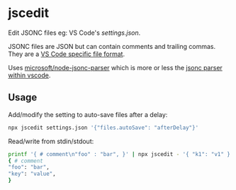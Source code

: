 # jscedit

Edit JSONC files eg: VS Code's _settings.json_.

JSONC files are JSON but can contain comments and trailing commas. They are a [VS Code specific file format](https://github.com/microsoft/vscode/blob/beea143b432b485e07f862c55b6c147ae2f5e939/extensions/json-language-features/server/README.md?plain=1#L15).

Uses [microsoft/node-jsonc-parser](https://github.com/microsoft/node-jsonc-parser) which is more or less the [jsonc parser within vscode](https://github.com/microsoft/vscode/blob/43c3107/src/vs/base/common/json.ts).

## Usage

Add/modify the setting to auto-save files after a delay:

```sh
npx jscedit settings.json '{"files.autoSave": "afterDelay"}'
```

Read/write from stdin/stdout:

```sh
printf '{ # comment\n"foo" : "bar", }' | npx jscedit - '{ "k1": "v1" }'
{ # comment
"foo": "bar",
"key": "value",
}
```
